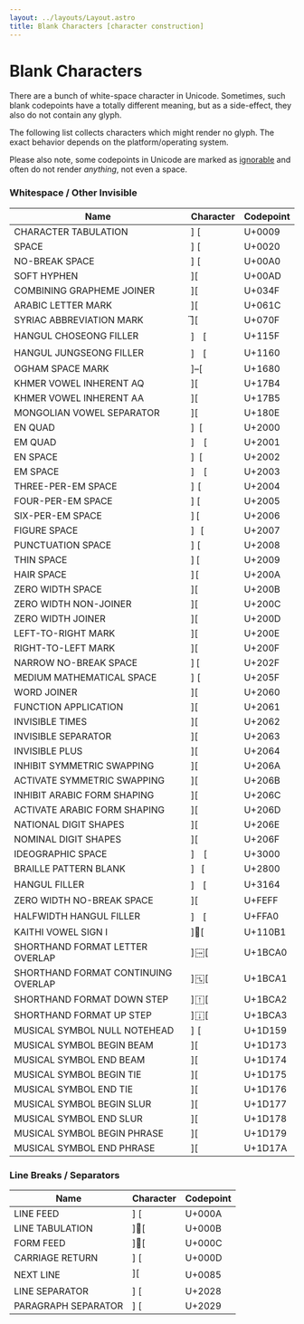 ```yaml
---
layout: ../layouts/Layout.astro
title: Blank Characters [character construction]
---
```


# Blank Characters

<div class="intro">
  There are a bunch of white-space character in Unicode. Sometimes, such blank codepoints have a totally different meaning, but as a side-effect, they also do not contain any glyph.

  The following list collects characters which might render no glyph. The exact behavior depends on the platform/operating system.

  Please also note, some codepoints in Unicode are marked as <a href="https://idiosyncratic-ruby.com/66-ruby-has-character.html#ignorable-codepoints">ignorable</a> and often do not render <em>anything</em>, not even a space.
</div>

### Whitespace / Other Invisible

<table><thead><tr><th>Name</th><th>Character</th><th>Codepoint</th></tr></thead><tr><td>CHARACTER TABULATION</td><td><span class="b">]<span>	</span>[</span></td><td>   U+0009</td></tr>

<tr><td>SPACE</td><td><span class="b">]<span> </span>[</span></td><td>   U+0020</td></tr>

<tr><td>NO-BREAK SPACE</td><td><span class="b">]<span> </span>[</span></td><td>   U+00A0</td></tr>

<tr><td>SOFT HYPHEN</td><td><span class="b">]<span>­</span>[</span></td><td>   U+00AD</td></tr>

<tr><td>COMBINING GRAPHEME JOINER</td><td><span class="b">]<span>͏</span>[</span></td><td>   U+034F</td></tr>

<tr><td>ARABIC LETTER MARK</td><td><span class="b">]<span>؜</span>[</span></td><td>   U+061C</td></tr>

<tr><td>SYRIAC ABBREVIATION MARK</td><td><span class="b">]<span>܏</span>[</span></td><td>   U+070F</td></tr>

<tr><td>HANGUL CHOSEONG FILLER</td><td><span class="b">]<span>ᅟ</span>[</span></td><td>   U+115F</td></tr>

<tr><td>HANGUL JUNGSEONG FILLER</td><td><span class="b">]<span>ᅠ</span>[</span></td><td>   U+1160</td></tr>

<tr><td>OGHAM SPACE MARK</td><td><span class="b">]<span> </span>[</span></td><td>   U+1680</td></tr>

<tr><td>KHMER VOWEL INHERENT AQ</td><td><span class="b">]<span>឴</span>[</span></td><td>   U+17B4</td></tr>

<tr><td>KHMER VOWEL INHERENT AA</td><td><span class="b">]<span>឵</span>[</span></td><td>   U+17B5</td></tr>

<tr><td>MONGOLIAN VOWEL SEPARATOR</td><td><span class="b">]<span>᠎</span>[</span></td><td>   U+180E</td></tr>

<tr><td>EN QUAD</td><td><span class="b">]<span> </span>[</span></td><td>   U+2000</td></tr>

<tr><td>EM QUAD</td><td><span class="b">]<span> </span>[</span></td><td>   U+2001</td></tr>

<tr><td>EN SPACE</td><td><span class="b">]<span> </span>[</span></td><td>   U+2002</td></tr>

<tr><td>EM SPACE</td><td><span class="b">]<span> </span>[</span></td><td>   U+2003</td></tr>

<tr><td>THREE-PER-EM SPACE</td><td><span class="b">]<span> </span>[</span></td><td>   U+2004</td></tr>

<tr><td>FOUR-PER-EM SPACE</td><td><span class="b">]<span> </span>[</span></td><td>   U+2005</td></tr>

<tr><td>SIX-PER-EM SPACE</td><td><span class="b">]<span> </span>[</span></td><td>   U+2006</td></tr>

<tr><td>FIGURE SPACE</td><td><span class="b">]<span> </span>[</span></td><td>   U+2007</td></tr>

<tr><td>PUNCTUATION SPACE</td><td><span class="b">]<span> </span>[</span></td><td>   U+2008</td></tr>

<tr><td>THIN SPACE</td><td><span class="b">]<span> </span>[</span></td><td>   U+2009</td></tr>

<tr><td>HAIR SPACE</td><td><span class="b">]<span> </span>[</span></td><td>   U+200A</td></tr>

<tr><td>ZERO WIDTH SPACE</td><td><span class="b">]<span>​</span>[</span></td><td>   U+200B</td></tr>

<tr><td>ZERO WIDTH NON-JOINER</td><td><span class="b">]<span>‌</span>[</span></td><td>   U+200C</td></tr>

<tr><td>ZERO WIDTH JOINER</td><td><span class="b">]<span>‍</span>[</span></td><td>   U+200D</td></tr>

<tr><td>LEFT-TO-RIGHT MARK</td><td><span class="b">]<span>‎</span>[</span></td><td>   U+200E</td></tr>

<tr><td>RIGHT-TO-LEFT MARK</td><td><span class="b">]<span>‏</span>[</span></td><td>   U+200F</td></tr>

<tr><td>NARROW NO-BREAK SPACE</td><td><span class="b">]<span> </span>[</span></td><td>   U+202F</td></tr>

<tr><td>MEDIUM MATHEMATICAL SPACE</td><td><span class="b">]<span> </span>[</span></td><td>   U+205F</td></tr>

<tr><td>WORD JOINER</td><td><span class="b">]<span>⁠</span>[</span></td><td>   U+2060</td></tr>

<tr><td>FUNCTION APPLICATION</td><td><span class="b">]<span>⁡</span>[</span></td><td>   U+2061</td></tr>

<tr><td>INVISIBLE TIMES</td><td><span class="b">]<span>⁢</span>[</span></td><td>   U+2062</td></tr>

<tr><td>INVISIBLE SEPARATOR</td><td><span class="b">]<span>⁣</span>[</span></td><td>   U+2063</td></tr>

<tr><td>INVISIBLE PLUS</td><td><span class="b">]<span>⁤</span>[</span></td><td>   U+2064</td></tr>

<tr><td>INHIBIT SYMMETRIC SWAPPING</td><td><span class="b">]<span>⁪</span>[</span></td><td>   U+206A</td></tr>

<tr><td>ACTIVATE SYMMETRIC SWAPPING</td><td><span class="b">]<span>⁫</span>[</span></td><td>   U+206B</td></tr>

<tr><td>INHIBIT ARABIC FORM SHAPING</td><td><span class="b">]<span>⁬</span>[</span></td><td>   U+206C</td></tr>

<tr><td>ACTIVATE ARABIC FORM SHAPING</td><td><span class="b">]<span>⁭</span>[</span></td><td>   U+206D</td></tr>

<tr><td>NATIONAL DIGIT SHAPES</td><td><span class="b">]<span>⁮</span>[</span></td><td>   U+206E</td></tr>

<tr><td>NOMINAL DIGIT SHAPES</td><td><span class="b">]<span>⁯</span>[</span></td><td>   U+206F</td></tr>

<tr><td>IDEOGRAPHIC SPACE</td><td><span class="b">]<span>　</span>[</span></td><td>   U+3000</td></tr>

<tr><td>BRAILLE PATTERN BLANK</td><td><span class="b">]<span>⠀</span>[</span></td><td>   U+2800</td></tr>

<tr><td>HANGUL FILLER</td><td><span class="b">]<span>ㅤ</span>[</span></td><td>   U+3164</td></tr>

<tr><td>ZERO WIDTH NO-BREAK SPACE</td><td><span class="b">]<span>﻿</span>[</span></td><td>   U+FEFF</td></tr>

<tr><td>HALFWIDTH HANGUL FILLER</td><td><span class="b">]<span>ﾠ</span>[</span></td><td>   U+FFA0</td></tr>

<tr><td>KAITHI VOWEL SIGN I</td><td><span class="b">]<span>𑂱</span>[</span></td><td>  U+110B1</td></tr>

<tr><td>SHORTHAND FORMAT LETTER OVERLAP</td><td><span class="b">]<span>𛲠</span>[</span></td><td>  U+1BCA0</td></tr>

<tr><td>SHORTHAND FORMAT CONTINUING OVERLAP</td><td><span class="b">]<span>𛲡</span>[</span></td><td>  U+1BCA1</td></tr>

<tr><td>SHORTHAND FORMAT DOWN STEP</td><td><span class="b">]<span>𛲢</span>[</span></td><td>  U+1BCA2</td></tr>

<tr><td>SHORTHAND FORMAT UP STEP</td><td><span class="b">]<span>𛲣</span>[</span></td><td>  U+1BCA3</td></tr>

<tr><td>MUSICAL SYMBOL NULL NOTEHEAD</td><td><span class="b">]<span>𝅙</span>[</span></td><td>  U+1D159</td></tr>

<tr><td>MUSICAL SYMBOL BEGIN BEAM</td><td><span class="b">]<span>𝅳</span>[</span></td><td>  U+1D173</td></tr>

<tr><td>MUSICAL SYMBOL END BEAM</td><td><span class="b">]<span>𝅴</span>[</span></td><td>  U+1D174</td></tr>

<tr><td>MUSICAL SYMBOL BEGIN TIE</td><td><span class="b">]<span>𝅵</span>[</span></td><td>  U+1D175</td></tr>

<tr><td>MUSICAL SYMBOL END TIE</td><td><span class="b">]<span>𝅶</span>[</span></td><td>  U+1D176</td></tr>

<tr><td>MUSICAL SYMBOL BEGIN SLUR</td><td><span class="b">]<span>𝅷</span>[</span></td><td>  U+1D177</td></tr>

<tr><td>MUSICAL SYMBOL END SLUR</td><td><span class="b">]<span>𝅸</span>[</span></td><td>  U+1D178</td></tr>

<tr><td>MUSICAL SYMBOL BEGIN PHRASE</td><td><span class="b">]<span>𝅹</span>[</span></td><td>  U+1D179</td></tr>

<tr><td>MUSICAL SYMBOL END PHRASE</td><td><span class="b">]<span>𝅺</span>[</span></td><td>  U+1D17A</td></tr></table>

### Line Breaks / Separators

<table><thead><tr><th>Name</th><th>Character</th><th>Codepoint</th></tr></thead><tr><td>LINE FEED</td><td><span class="b">]<span>
</span>[</span></td><td>   U+000A</td></tr>

<tr><td>LINE TABULATION</td><td><span class="b">]<span></span>[</span></td><td>   U+000B</td></tr>

<tr><td>FORM FEED</td><td><span class="b">]<span></span>[</span></td><td>   U+000C</td></tr>

<tr><td>CARRIAGE RETURN</td><td><span class="b">]<span></span>[</span></td><td>   U+000D</td></tr>

<tr><td>NEXT LINE</td><td><span class="b">]<span></span>[</span></td><td>   U+0085</td></tr>

<tr><td>LINE SEPARATOR</td><td><span class="b">]<span> </span>[</span></td><td>   U+2028</td></tr>

<tr><td>PARAGRAPH SEPARATOR</td><td><span class="b">]<span> </span>[</span></td><td>   U+2029</td></tr></table>